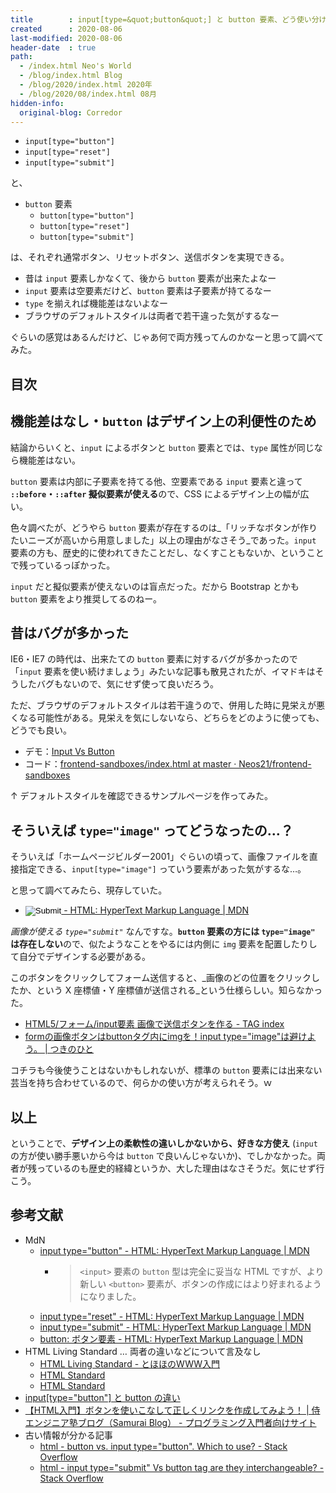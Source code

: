 ```yaml
---
title        : input[type=&quot;button&quot;] と button 要素、どう使い分けるべきか
created      : 2020-08-06
last-modified: 2020-08-06
header-date  : true
path:
  - /index.html Neo's World
  - /blog/index.html Blog
  - /blog/2020/index.html 2020年
  - /blog/2020/08/index.html 08月
hidden-info:
  original-blog: Corredor
---
```


- `input[type="button"]`
- `input[type="reset"]`
- `input[type="submit"]`

と、

- `button` 要素
  - `button[type="button"]`
  - `button[type="reset"]`
  - `button[type="submit"]`

は、それぞれ通常ボタン、リセットボタン、送信ボタンを実現できる。

- 昔は `input` 要素しかなくて、後から `button` 要素が出来たよなー
- `input` 要素は空要素だけど、`button` 要素は子要素が持てるなー
- `type` を揃えれば機能差はないよなー
- ブラウザのデフォルトスタイルは両者で若干違った気がするなー

ぐらいの感覚はあるんだけど、じゃあ何で両方残ってんのかなーと思って調べてみた。

## 目次

## 機能差はなし・`button` はデザイン上の利便性のため

結論からいくと、`input` によるボタンと `button` 要素とでは、`type` 属性が同じなら機能差はない。

`button` 要素は内部に子要素を持てる他、空要素である `input` 要素と違って **`::before`・`::after` 擬似要素が使える**ので、CSS によるデザイン上の幅が広い。

色々調べたが、どうやら `button` 要素が存在するのは_「リッチなボタンが作りたいニーズが高いから用意しました」以上の理由がなさそう_であった。`input` 要素の方も、歴史的に使われてきたことだし、なくすこともないか、ということで残っているっぽかった。

`input` だと擬似要素が使えないのは盲点だった。だから Bootstrap とかも `button` 要素をより推奨してるのねー。

## 昔はバグが多かった

IE6・IE7 の時代は、出来たての `button` 要素に対するバグが多かったので「`input` 要素を使い続けましょう」みたいな記事も散見されたが、イマドキはそうしたバグもないので、気にせず使って良いだろう。

ただ、ブラウザのデフォルトスタイルは若干違うので、併用した時に見栄えが悪くなる可能性がある。見栄えを気にしないなら、どちらをどのように使っても、どうでも良い。

- デモ：[Input Vs Button](https://neos21.github.io/frontend-sandboxes/input-vs-button/index.html)
- コード：[frontend-sandboxes/index.html at master · Neos21/frontend-sandboxes](https://github.com/neos21/frontend-sandboxes/blob/master/input-vs-button/index.html)

↑ デフォルトスタイルを確認できるサンプルページを作ってみた。

## そういえば `type="image"` ってどうなったの…？

そういえば「ホームページビルダー2001」ぐらいの頃って、画像ファイルを直接指定できる、`input[type="image"]` っていう要素があった気がするな…。

と思って調べてみたら、現存していた。

- [<input type="image"> - HTML: HyperText Markup Language | MDN](https://developer.mozilla.org/ja/docs/Web/HTML/Element/input/image)

_画像が使える `type="submit"`_ なんですな。**`button` 要素の方には `type="image"` は存在しない**ので、似たようなことをやるには内側に `img` 要素を配置したりして自分でデザインする必要がある。

このボタンをクリックしてフォーム送信すると、_画像のどの位置をクリックしたか、という X 座標値・Y 座標値が送信される_という仕様らしい。知らなかった。

- [HTML5/フォーム/input要素 画像で送信ボタンを作る - TAG index](https://www.tagindex.com/html5/form/input_image.html)
- [formの画像ボタンはbuttonタグ内にimgを！input type="image"は避けよう。 | つきのひと](https://luuluuul.com/button-img-button/)

コチラも今後使うことはないかもしれないが、標準の `button` 要素には出来ない芸当を持ち合わせているので、何らかの使い方が考えられそう。ｗ

## 以上

ということで、**デザイン上の柔軟性の違いしかないから、好きな方使え** (`input` の方が使い勝手悪いから今は `button` で良いんじゃないか)、でしかなかった。両者が残っているのも歴史的経緯というか、大した理由はなさそうだ。気にせず行こう。

## 参考文献

- MdN
  - [input type="button" - HTML: HyperText Markup Language | MDN](https://developer.mozilla.org/ja/docs/Web/HTML/Element/input/button)
      - > `<input>` 要素の `button` 型は完全に妥当な HTML ですが、より新しい `<button>` 要素が、ボタンの作成にはより好まれるようになりました。
  - [input type="reset" - HTML: HyperText Markup Language | MDN](https://developer.mozilla.org/ja/docs/Web/HTML/Element/input/reset)
  - [input type="submit" - HTML: HyperText Markup Language | MDN](https://developer.mozilla.org/ja/docs/Web/HTML/Element/input/submit)
  - [button: ボタン要素 - HTML: HyperText Markup Language | MDN](https://developer.mozilla.org/ja/docs/Web/HTML/Element/button)
- HTML Living Standard … 両者の違いなどについて言及なし
  - [HTML Living Standard - とほほのWWW入門](http://www.tohoho-web.com/html/memo/htmlls.htm)
  - [HTML Standard](https://html.spec.whatwg.org/multipage/input.html)
  - [HTML Standard](https://html.spec.whatwg.org/multipage/form-elements.html#the-button-element)
- [input[type="button"] と button の違い](http://var.blog.jp/archives/74123353.html)
- [【HTML入門】ボタンを使いこなして正しくリンクを作成してみよう！ | 侍エンジニア塾ブログ（Samurai Blog） - プログラミング入門者向けサイト](https://www.sejuku.net/blog/82466)
- 古い情報が分かる記事
  - [html - button vs. input type="button". Which to use? - Stack Overflow](https://stackoverflow.com/questions/469059/button-vs-input-type-button-which-to-use)
  - [html - input type="submit" Vs button tag are they interchangeable? - Stack Overflow](https://stackoverflow.com/questions/7117639/input-type-submit-vs-button-tag-are-they-interchangeable)

